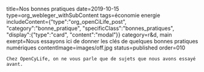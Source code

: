 title=Nos bonnes pratiques
date=2019-10-15
type=org_webleger_withSubContent
tags=économie energie
includeContent={"type":"org_openCiLife_post", "category":"bonne_pratique", "specificClass":"bonnes_pratiques", "display":{"type":"card", "content":"modal"}}
category=r&d, main
exerpt=Nous essayons ici de donner les clés de quelques bonnes pratiques numériques
contentImage=images/off.jpg
status=published
order=010
~~~~~~
Chez OpenCyLife, on ne vous parle que de sujets que nous avons essayé avant.